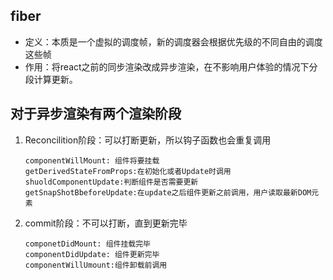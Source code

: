 ## fiber

- 定义：本质是一个虚拟的调度帧，新的调度器会根据优先级的不同自由的调度这些帧
- 作用：将react之前的同步渲染改成异步渲染，在不影响用户体验的情况下分段计算更新。

## 对于异步渲染有两个渲染阶段

1. Reconcilition阶段：可以打断更新，所以钩子函数也会重复调用
   ```
   componentWillMount: 组件将要挂载
   getDerivedStateFromProps:在初始化或者Update时调用
   shuoldComponentUpdate:判断组件是否需要更新
   getSnapShotBbeforeUpdate:在update之后组件更新之前调用，用户读取最新DOM元素
   ```
2. commit阶段：不可以打断，直到更新完毕
   ```
   componetDidMount: 组件挂载完毕
   componentDidUpdate: 组件更新完毕
   componentWillUmount:组件卸载前调用
   ```